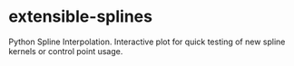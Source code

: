 # extensible-splines
Python Spline Interpolation. Interactive plot for quick testing of new spline kernels or control point usage.  
